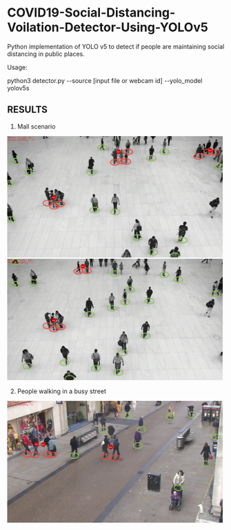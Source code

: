 # COVID19-Social-Distancing-Voilation-Detector-Using-YOLOv5

Python implementation of YOLO v5 to detect if people are maintaining social distancing in public places.

Usage:

python3 detector.py --source [input file or webcam id] --yolo_model yolov5s

## RESULTS

1. Mall scenario

<img src="github_extras/img_1.png" width="500">
<img src="github_extras/img_2.png" width="500">

2. People walking in a busy street

<img src="github_extras/img_3.png" width="500">



